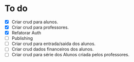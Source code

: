 # To do



- [x] Criar crud para alunos.
- [x] Criar crud para professores.
- [x] Refatorar Auth
- [ ] Publishing
- [ ] Criar crud para entrada/saida dos alunos.
- [ ] Criar crud dados financeiros dos alunos.
- [ ] Criar crud para série dos Alunos criada pelos professores.

